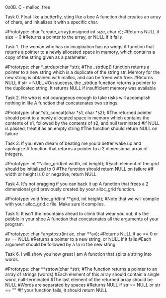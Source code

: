 0x0B. C - malloc, free

Task 0. Float like a butterfly, sting like a bee
A function that creates an array of chars, and initializes it with a specific char.

#Prototype: char *create_array(unsigned int size, char c);
#Returns NULL if size = 0
#Returns a pointer to the array, or NULL if it fails

Task 1. The woman who has no imagination has no wings
A function that returns a pointer to a newly allocated space in memory, which contains a copy of the string given as a parameter.

#Prototype: char *_strdup(char *str);
#The _strdup() function returns a pointer to a new string which is a duplicate of the string str. Memory for the new string is obtained with malloc, and can be freed with free.
#Returns NULL if str = NULL
#On success, the _strdup function returns a pointer to the duplicated string. It returns NULL if insufficient memory was available

Task 2. He who is not courageous enough to take risks will accomplish nothing in life
A function that concatenates two strings.

#Prototype: char *str_concat(char *s1, char *s2);
#The returned pointer should point to a newly allocated space in memory which contains the contents of s1, followed by the contents of s2, and null terminated
#if NULL is passed, treat it as an empty string
#The function should return NULL on failure

Task 3. If you even dream of beating me you'd better wake up and apologize
A function that returns a pointer to a 2 dimensional array of integers.

#Prototype: int **alloc_grid(int width, int height);
#Each element of the grid should be initialized to 0
#The function should return NULL on failure
#If width or height is 0 or negative, return NULL

Task 4. It's not bragging if you can back it up
A function that frees a 2 dimensional grid previously created by your alloc_grid function.

#Prototype: void free_grid(int **grid, int height);
#Note that we will compile with your alloc_grid.c file. Make sure it compiles.

Task 5. It isn't the mountains ahead to climb that wear you out; it's the pebble in your shoe
A function that concatenates all the arguments of your program.

#Prototype: char *argstostr(int ac, char **av);
#Returns NULL if ac == 0 or av == NULL
#Returns a pointer to a new string, or NULL if it fails
#Each argument should be followed by a \n in the new string

Task 6. I will show you how great I am
A function that splits a string into words.

#Prototype: char **strtow(char *str);
#The function returns a pointer to an array of strings (words)
#Each element of this array should contain a single word, null-terminated
#The last element of the returned array should be NULL
#Words are separated by spaces
#Returns NULL if str == NULL or str == ""
#If your function fails, it should return NULL

